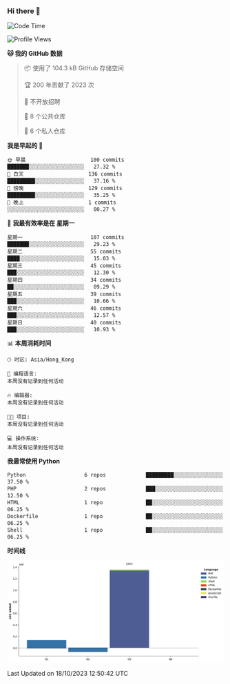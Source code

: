 ### Hi there 👋

<!--
**Mrzqd/Mrzqd** is a ✨ _special_ ✨ repository because its `README.md` (this file) appears on your GitHub profile.

Here are some ideas to get you started:

- 🔭 I’m currently working on ...
- 🌱 I’m currently learning ...
- 👯 I’m looking to collaborate on ...
- 🤔 I’m looking for help with ...
- 💬 Ask me about ...
- 📫 How to reach me: ...
- 😄 Pronouns: ...
- ⚡ Fun fact: ...
-->
<!--START_SECTION:waka-->
![Code Time](http://img.shields.io/badge/Code%20Time-144%20hrs%2012%20mins-blue)

![Profile Views](http://img.shields.io/badge/%E4%B8%AA%E4%BA%BA%E8%B5%84%E6%96%99%E8%A7%82%E7%9C%8B%E6%AC%A1%E6%95%B0-4-blue)

**🐱 我的 GitHub 数据** 

> 📦  使用了 104.3 kB GitHub 存储空间 
 > 
> 🏆 200 年贡献了 2023 次
 > 
> 🚫 不开放招聘
 > 
> 📜 8 个公共仓库 
 > 
> 🔑 6 个私人仓库 
 > 
**我是早起的 🐤** 

```text
🌞 早晨                     100 commits         ███████░░░░░░░░░░░░░░░░░░   27.32 % 
🌆 白天                     136 commits         █████████░░░░░░░░░░░░░░░░   37.16 % 
🌃 傍晚                     129 commits         █████████░░░░░░░░░░░░░░░░   35.25 % 
🌙 晚上                     1 commits           ░░░░░░░░░░░░░░░░░░░░░░░░░   00.27 % 
```
📅 **我最有效率是在 星期一** 

```text
星期一                      107 commits         ███████░░░░░░░░░░░░░░░░░░   29.23 % 
星期二                      55 commits          ████░░░░░░░░░░░░░░░░░░░░░   15.03 % 
星期三                      45 commits          ███░░░░░░░░░░░░░░░░░░░░░░   12.30 % 
星期四                      34 commits          ██░░░░░░░░░░░░░░░░░░░░░░░   09.29 % 
星期五                      39 commits          ███░░░░░░░░░░░░░░░░░░░░░░   10.66 % 
星期六                      46 commits          ███░░░░░░░░░░░░░░░░░░░░░░   12.57 % 
星期日                      40 commits          ███░░░░░░░░░░░░░░░░░░░░░░   10.93 % 
```


📊 **本周消耗时间** 

```text
🕑︎ 时区: Asia/Hong_Kong

💬 编程语言: 
本周没有记录到任何活动

🔥 编辑器: 
本周没有记录到任何活动

🐱‍💻 项目: 
本周没有记录到任何活动

💻 操作系统: 
本周没有记录到任何活动
```

**我最常使用 Python** 

```text
Python                   6 repos             █████████░░░░░░░░░░░░░░░░   37.50 % 
PHP                      2 repos             ███░░░░░░░░░░░░░░░░░░░░░░   12.50 % 
HTML                     1 repo              ██░░░░░░░░░░░░░░░░░░░░░░░   06.25 % 
Dockerfile               1 repo              ██░░░░░░░░░░░░░░░░░░░░░░░   06.25 % 
Shell                    1 repo              ██░░░░░░░░░░░░░░░░░░░░░░░   06.25 % 
```



**时间线**

![Lines of Code chart](https://raw.githubusercontent.com/Mrzqd/Mrzqd/main/assets/bar_graph.png)


 Last Updated on 18/10/2023 12:50:42 UTC
<!--END_SECTION:waka-->
